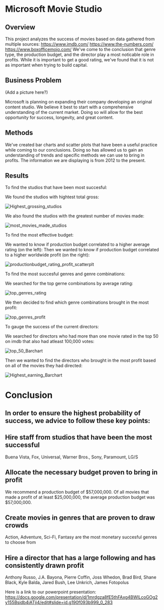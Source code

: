 

# Microsoft Movie Studio

## Overview

This project analyzes the success of movies based on data gathered from multiple sources:
https://www.imdb.com/
https://www.the-numbers.com/
https://www.boxofficemojo.com/
We've come to the conclusion that genre type, the production budget, and the director play a most noticable role in profits. While it is important to get a good rating, we've found that it is not as important when trying to build capital.


## Business Problem
(Add a picture here?)
    
Microsoft is planning on expanding their company developing an original content studio. We believe it best to start with a comprehensive understanding of the current market. Doing so will allow for the best opportunity for success, longevity, and great content.

## Methods
    
We've created bar charts and scatter plots that have been a useful practice while coming to our conclusions. Doing so has allowed us to gain an understanding of trends and specific methods we can use to bring in profits. The information we are displaying is from 2012 to the present.
        
## Results

To find the studios that have been most succesful:

We found the studios with hightest total gross:

![Highest_grossing_studios](images/top_studios_filt_gross.png)

We also found the studios with the greatest number of movies made:

![most_movies_made_studios](images/top_studios_filt_num_movs.png)

To find the most effective budget:

We wanted to know if production budget correlated to a higher average rating (on the left):
Then we wanted to know if production budget correlated to a higher worldwide profit (on the right):

![productionbudget_rating_profit_scatterplt](images/bud_filt_avgrat_wwprofit_2.png)

To find the most succesful genres and genre combinations:

We searched for the top gerne combinations by average rating:

![top_genres_rating](images/top_gen_s_2012_b_avg_rat.png)

We then decided to find which genre combinations brought in the most profit:

![top_genres_profit](images/top_gen_s_2012_b_avg_wwgr.png)

To gauge the success of the current directors:

We searched for directors who had more than one movie rated in the top 50 on imdb that also had atleast 100,000 votes:

![top_50_Barchart](images/top_dirs_s_2012_100000_by_movs_in_top50.png)
    
Then we wanted to find the directors who brought in the most profit based on all of the movies they had directed:

![Highest_earning_Barchart](images/top_dirs_profit_s_2012.png)


# Conclusion

## In order to ensure the highest probability of success, we advice to follow these key points:


## Hire staff from studios that have been the most successful
Buena Vista, Fox, Universal, Warner Bros., Sony, Paramount, LG/S

## Allocate the necessary budget proven to bring in profit
We recommend a production budget of $57,000,000. Of all movies that made a profit of at least $25,000,000, the average production budget was $57,000,000.

## Create movies in genres that are proven to draw crowds
Action, Adventure, Sci-Fi, Fantasy are the most monetary succesful genres to choose from

## Hire a director that has a large following and has consistently drawn profit
Anthony Russo, J.A. Bayona, Pierre Coffin, Joss Whedon, Brad Bird, Shane Black, Kyle Balda, Jared Bush, Lee Unkrich, James Fotopolus

Here is a link to our powerpoint presentation: https://docs.google.com/presentation/d/1mrdgza8fE5thFAxg4BWILcoGOg2y155Bsidb4iATji4/edit#slide=id.g190f093b999_0_283
